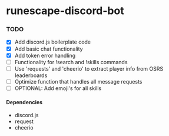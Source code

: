 # runescape-discord-bot

### TODO

- [x] Add discord.js boilerplate code
- [x] Add basic chat functionality
- [x] Add token error handling
- [ ] Functionality for !search and !skills commands
- [ ] Use 'requests' and 'cheerio' to extract player info from OSRS leaderboards
- [ ] Optimize function that handles all message requests
- [ ] OPTIONAL: Add emoji's for all skills

#### Dependencies
* discord.js
* request
* cheerio
